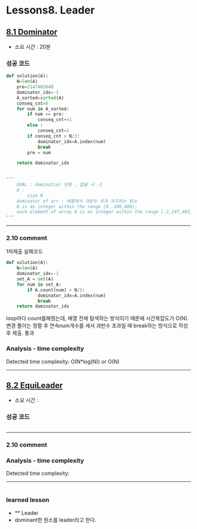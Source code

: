 
# Lessons8. Leader
## [8.1 Dominator](https://app.codility.com/programmers/lessons/8-leader/dominator/)
* 소요 시간 : 20분

### 성공 코드
```python
def solution(A):
    N=len(A)
    pre=2147483648
    dominator_idx=-1
    A_sorted=sorted(A)
    conseq_cnt=0
    for num in A_sorted:
        if num == pre:
            conseq_cnt+=1
        else :
            conseq_cnt=1
        if conseq_cnt > N/2:
            dominator_idx=A.index(num)
            break
        pre = num

    return dominator_idx
        

"""
    GOAL : dominatior 반환 , 없을 시 -1
    A : 
        size N
    dominator of arr : 배열에서 과반수 초과 차지하는 원소
    N is an integer within the range [0..100,000];
    each element of array A is an integer within the range [-2,147,483,648..2,147,483,647].
"""
```

--------------------------------------------------------------------
### 2.10 comment    

1차제출 실패코드

```python
def solution(A):
    N=len(A)
    dominator_idx=-1
    set_A = set(A)
    for num in set_A:
        if A.count(num) > N/2:
            dominator_idx=A.index(num)
            break
    return dominator_idx

```
loop마다 count를해줬는데, 배열 전체 탐색하는 방식이기 때문에 시간복잡도가 O(N).
변경 풀이는 정렬 후 연속num개수를 세서 과반수 초과일 때 break하는 방식으로 작성 후 제출. 통과


### Analysis - time complexity

>
  Detected time complexity:
  O(N*log(N)) or O(N)

    
-----------------------------------------------
## [8.2 EquiLeader](https://app.codility.com/programmers/lessons/8-leader/equi_leader/)
* 소요 시간 : 

### 성공 코드
```python


```

--------------------------------------------------------------------
### 2.10 comment    



### Analysis - time complexity

>
  Detected time complexity:
  

    
----------------------------------------------

#
 ### learned lesson
 
* ** Leader
* dominant한 원소를 leader라고 한다.

#
 
 
